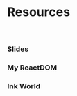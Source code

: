 # Resources

<br>

<v-clicks>
<h3>Slides
  <a href="https://github.com/manuartero/react-in-the-terminal-hold-my-beer" target="_blank" alt="GitHub" title="Slides repo"
     class="text-4xl slidev-icon-btn opacity-50 !border-none !hover:text-white"><carbon-logo-github /></a>
</h3>

<h3>My ReactDOM
  <a href="https://github.com/manuartero/my-react-dom" target="_blank" alt="GitHub" title="my-react-dom repo"
     class="text-4xl slidev-icon-btn opacity-50 !border-none !hover:text-white"><carbon-logo-github />
  </a>
</h3>

<h3>Ink World
  <a href="https://github.com/manuartero/ink-world" target="_blank" alt="GitHub" title="my-react-dom repo"
     class="text-4xl slidev-icon-btn opacity-50 !border-none !hover:text-white"><carbon-logo-github />
  </a>
</h3>

</v-clicks>
